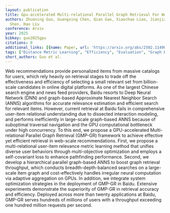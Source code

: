 ```yaml
---
layout: publication
title: Gpu-accelerated Multi-relational Parallel Graph Retrieval For Web-scale Recommendations
authors: Zhuoning Guo, Guangxing Chen, Qian Gao, Xiaochao Liao, Jianjia Zheng, Lu
  Shen, Hao Liu
conference: Arxiv
year: 2025
bibkey: guo2025gpu
citations: 0
additional_links: [{name: Paper, url: 'https://arxiv.org/abs/2502.11490'}]
tags: ["Distance Metric Learning", "Efficiency", "Evaluation", "Graph Based ANN", "Large Scale Search", "Scalability", "Similarity Search", "Tools & Libraries"]
short_authors: Guo et al.
---
```

Web recommendations provide personalized items from massive catalogs for
users, which rely heavily on retrieval stages to trade off the effectiveness
and efficiency of selecting a small relevant set from billion-scale candidates
in online digital platforms. As one of the largest Chinese search engine and
news feed providers, Baidu resorts to Deep Neural Network (DNN) and graph-based
Approximate Nearest Neighbor Search (ANNS) algorithms for accurate relevance
estimation and efficient search for relevant items. However, current retrieval
at Baidu fails in comprehensive user-item relational understanding due to
dissected interaction modeling, and performs inefficiently in large-scale
graph-based ANNS because of suboptimal traversal navigation and the GPU
computational bottleneck under high concurrency. To this end, we propose a
GPU-accelerated Multi-relational Parallel Graph Retrieval (GMP-GR) framework to
achieve effective yet efficient retrieval in web-scale recommendations. First,
we propose a multi-relational user-item relevance metric learning method that
unifies diverse user behaviors through multi-objective optimization and employs
a self-covariant loss to enhance pathfinding performance. Second, we develop a
hierarchical parallel graph-based ANNS to boost graph retrieval throughput,
which conducts breadth-depth-balanced searches on a large-scale item graph and
cost-effectively handles irregular neural computation via adaptive aggregation
on GPUs. In addition, we integrate system optimization strategies in the
deployment of GMP-GR in Baidu. Extensive experiments demonstrate the
superiority of GMP-GR in retrieval accuracy and efficiency. Deployed across
more than twenty applications at Baidu, GMP-GR serves hundreds of millions of
users with a throughput exceeding one hundred million requests per second.